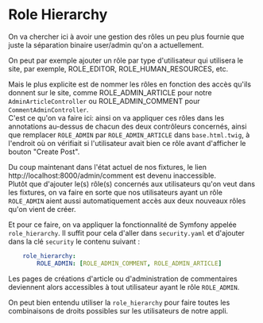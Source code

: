 # Role Hierarchy

On va chercher ici à avoir une gestion des rôles un peu plus fournie que
juste la séparation binaire user/admin qu'on a actuellement.  

On peut par exemple ajouter un rôle par type d'utilisateur qui utilisera le 
site, par exemple, ROLE_EDITOR, ROLE_HUMAN_RESOURCES, etc.  

Mais le plus explicite est de nommer les rôles en fonction des accès 
qu'ils donnent sur le site, comme ROLE_ADMIN_ARTICLE pour notre 
`AdminArticleController` ou ROLE_ADMIN_COMMENT pour
`CommentAdminController`.  
C'est ce qu'on va faire ici: ainsi on va appliquer ces rôles dans les
annotations au-dessus de chacun des deux contrôleurs concernés, ainsi
que remplacer `ROLE_ADMIN` par `ROLE_ADMIN_ARTICLE` dans `base.html.twig`,
à l'endroit où on vérifiait si l'utilisateur avait bien ce rôle avant 
d'afficher le bouton "Create Post".  

Du coup maintenant dans l'état actuel de nos fixtures, le lien
http://localhost:8000/admin/comment est devenu inaccessible.  
Plutôt que d'ajouter le(s) rôle(s) concernés aux utilisateurs qu'on veut
dans les fixtures, on va faire en sorte que nos utilisateurs ayant un 
rôle `ROLE_ADMIN` aient aussi automatiquement accès aux deux nouveaux
rôles qu'on vient de créer.  

Et pour ce faire, on va appliquer la fonctionnalité de Symfony appelée 
`role_hierarchy`. Il suffit pour cela d'aller dans `security.yaml` et 
d'ajouter dans la clé `security` le contenu suivant :
```YAML
    role_hierarchy:
        ROLE_ADMIN: [ROLE_ADMIN_COMMENT, ROLE_ADMIN_ARTICLE]
```

Les pages de créations d'article ou d'administration de commentaires 
deviennent alors accessibles à tout utilisateur ayant le rôle 
`ROLE_ADMIN`.  

On peut bien entendu utiliser la `role_hierarchy` pour faire toutes les 
combinaisons de droits possibles sur les utilisateurs de notre appli.